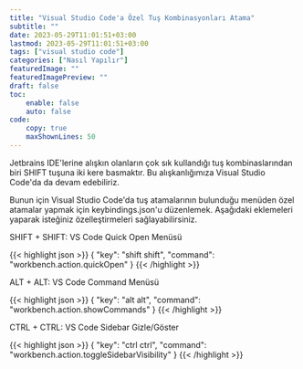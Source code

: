 ```yaml
---
title: "Visual Studio Code'a Özel Tuş Kombinasyonları Atama"
subtitle: ""
date: 2023-05-29T11:01:51+03:00
lastmod: 2023-05-29T11:01:51+03:00
tags: ["visual studio code"]
categories: ["Nasıl Yapılır"]
featuredImage: ""
featuredImagePreview: ""
draft: false
toc:
    enable: false
    auto: false
code:
    copy: true
    maxShownLines: 50
---
```


Jetbrains IDE'lerine alışkın olanların çok sık kullandığı tuş kombinaslarından biri SHIFT tuşuna iki kere basmaktır. Bu alışkanlığımıza Visual Studio Code'da da devam edebiliriz.

<!--more-->

Bunun için Visual Studio Code'da tuş atamalarının bulunduğu menüden özel atamalar yapmak için keybindings.json'u düzenlemek. Aşağıdaki eklemeleri yaparak isteğiniz özelleştirmeleri sağlayabilirsiniz.

SHIFT + SHIFT: VS Code Quick Open Menüsü

{{< highlight json >}}
{
    "key": "shift shift",
    "command": "workbench.action.quickOpen"
}
{{< /highlight >}}

ALT + ALT: VS Code Command Menüsü

{{< highlight json >}}
{
    "key": "alt alt",
    "command": "workbench.action.showCommands"
}
{{< /highlight >}}

CTRL + CTRL: VS Code Sidebar Gizle/Göster

{{< highlight json >}}
{
    "key": "ctrl ctrl",
    "command": "workbench.action.toggleSidebarVisibility"
}
{{< /highlight >}}